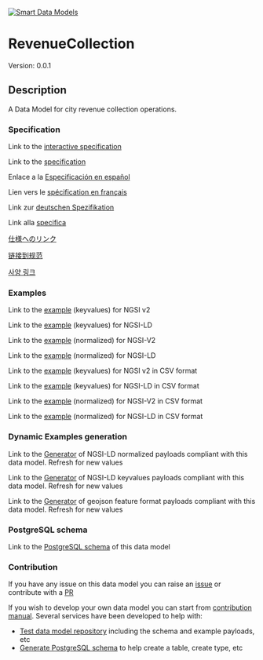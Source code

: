 [![Smart Data Models](https://smartdatamodels.org/wp-content/uploads/2022/01/SmartDataModels_logo.png "Logo")](https://smartdatamodels.org)
# RevenueCollection
Version: 0.0.1

## Description 

A Data Model for city revenue collection operations.
### Specification

Link to the [interactive specification](https://swagger.lab.fiware.org/?url=https://smart-data-models.github.io/dataModel.PublicAccountability/RevenueCollection/swagger.yaml)

Link to the [specification](https://github.com/smart-data-models/dataModel.PublicAccountability/blob/master/RevenueCollection/doc/spec.md)

Enlace a la [Especificación en español](https://github.com/smart-data-models/dataModel.PublicAccountability/blob/master/RevenueCollection/doc/spec_ES.md)

Lien vers le [spécification en français](https://github.com/smart-data-models/dataModel.PublicAccountability/blob/master/RevenueCollection/doc/spec_FR.md)

Link zur [deutschen Spezifikation](https://github.com/smart-data-models/dataModel.PublicAccountability/blob/master/RevenueCollection/doc/spec_DE.md)

Link alla [specifica](https://github.com/smart-data-models/dataModel.PublicAccountability/blob/master/RevenueCollection/doc/spec_IT.md)

[仕様へのリンク](https://github.com/smart-data-models/dataModel.PublicAccountability/blob/master/RevenueCollection/doc/spec_JA.md)

[链接到规范](https://github.com/smart-data-models/dataModel.PublicAccountability/blob/master/RevenueCollection/doc/spec_ZH.md)

[사양 링크](https://github.com/smart-data-models/dataModel.PublicAccountability/blob/master/RevenueCollection/doc/spec_KO.md)
### Examples

Link to the [example](https://smart-data-models.github.io/dataModel.PublicAccountability/RevenueCollection/examples/example.json) (keyvalues) for NGSI v2

Link to the [example](https://smart-data-models.github.io/dataModel.PublicAccountability/RevenueCollection/examples/example.jsonld) (keyvalues) for NGSI-LD

Link to the [example](https://smart-data-models.github.io/dataModel.PublicAccountability/RevenueCollection/examples/example-normalized.json) (normalized) for NGSI-V2

Link to the [example](https://smart-data-models.github.io/dataModel.PublicAccountability/RevenueCollection/examples/example-normalized.jsonld) (normalized) for NGSI-LD

Link to the [example](https://github.com/smart-data-models/dataModel.PublicAccountability/blob/master/RevenueCollection/examples/example.json.csv) (keyvalues) for NGSI v2 in CSV format

Link to the [example](https://github.com/smart-data-models/dataModel.PublicAccountability/blob/master/RevenueCollection/examples/example.jsonld.csv) (keyvalues) for NGSI-LD in CSV format

Link to the [example](https://github.com/smart-data-models/dataModel.PublicAccountability/blob/master/RevenueCollection/examples/example-normalized.json.csv) (normalized) for NGSI-V2 in CSV format

Link to the [example](https://github.com/smart-data-models/dataModel.PublicAccountability/blob/master/RevenueCollection/examples/example-normalized.jsonld.csv) (normalized) for NGSI-LD in CSV format
### Dynamic Examples generation

Link to the [Generator](https://smartdatamodels.org/extra/ngsi-ld_generator.php?schemaUrl=https://raw.githubusercontent.com/smart-data-models/dataModel.PublicAccountability/master/RevenueCollection/schema.json&email=info@smartdatamodels.org) of NGSI-LD normalized payloads compliant with this data model. Refresh for new values

Link to the [Generator](https://smartdatamodels.org/extra/ngsi-ld_generator_keyvalues.php?schemaUrl=https://raw.githubusercontent.com/smart-data-models/dataModel.PublicAccountability/master/RevenueCollection/schema.json&email=info@smartdatamodels.org) of NGSI-LD keyvalues payloads compliant with this data model. Refresh for new values

Link to the [Generator](https://smartdatamodels.org/extra/geojson_features_generator.php?schemaUrl=https://raw.githubusercontent.com/smart-data-models/dataModel.PublicAccountability/master/RevenueCollection/schema.json&email=info@smartdatamodels.org) of geojson feature format payloads compliant with this data model. Refresh for new values
### PostgreSQL schema

Link to the [PostgreSQL schema](https://github.com/smart-data-models/dataModel.PublicAccountability/blob/master/RevenueCollection/schema.sql) of this data model
### Contribution

 If you have any issue on this data model you can raise an [issue](https://github.com/smart-data-models/dataModel.PublicAccountability/issues)  or contribute with a [PR](https://github.com/smart-data-models/dataModel.PublicAccountability/pulls)

 If you wish to develop your own data model you can start from [contribution manual](https://bit.ly/contribution_manual). Several services have been developed to help with: 
 - [Test data model repository](https://smartdatamodels.org/index.php/data-models-contribution-api/) including the schema and example payloads, etc
 - [Generate PostgreSQL schema](https://smartdatamodels.org/index.php/sql-service/) to help create a table, create type, etc